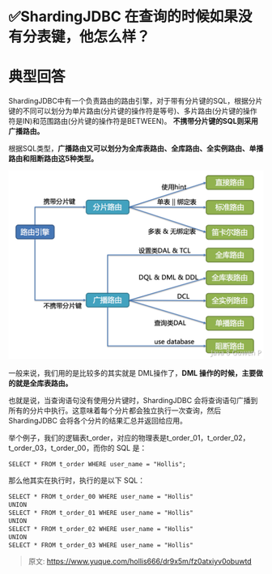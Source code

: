 # ✅ShardingJDBC 在查询的时候如果没有分表键，他怎么样？


# 典型回答

ShardingJDBC中有一个负责路由的路由引擎，对于带有分片键的SQL，根据分片键的不同可以划分为单片路由(分片键的操作符是等号)、多片路由(分片键的操作符是IN)和范围路由(分片键的操作符是BETWEEN)。 **不携带分片键的SQL则采用广播路由。**

根据SQL类型，**广播路由又可以划分为全库表路由、全库路由、全实例路由、单播路由和阻断路由这5种类型。**

![image.png](./img/Ez3ZAwrt2hHrOp-W/1716628862663-ea6c457d-ea08-4445-96b2-2275b0ac36ff-105931.png)

一般来说，我们用的是比较多的其实就是 DML操作了，**DML 操作的时候，主要做的就是全库表路由。**

也就是说，当查询语句没有使用分片键时，ShardingJDBC 会将查询语句广播到所有的分片中执行。这意味着每个分片都会独立执行一次查询，然后 ShardingJDBC 会将各个分片的结果汇总并返回给应用。

举个例子，我们的逻辑表t_order，对应的物理表是t_order_01，t_order_02，t_order_03，t_order_00，而你的 SQL 是：
```
SELECT * FROM t_order WHERE user_name = "Hollis";
```

那么他其实在执行时，执行的是以下 SQL：

```
SELECT * FROM t_order_00 WHERE user_name = "Hollis"
UNION
SELECT * FROM t_order_01 WHERE user_name = "Hollis"
UNION
SELECT * FROM t_order_02 WHERE user_name = "Hollis"
UNION
SELECT * FROM t_order_03 WHERE user_name = "Hollis"
```



> 原文: <https://www.yuque.com/hollis666/dr9x5m/fz0atxiyv0obuwtd>